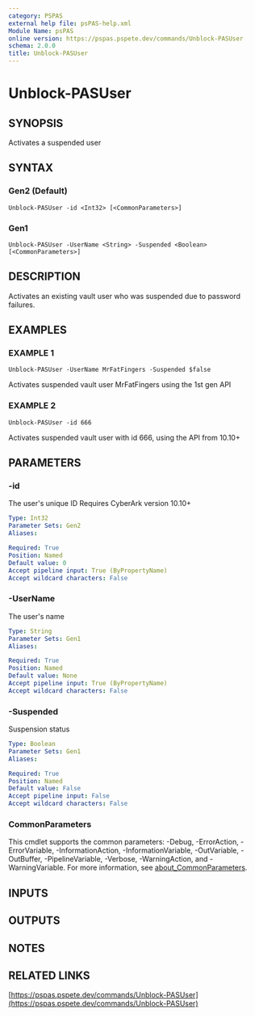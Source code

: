 ```yaml
---
category: PSPAS
external help file: psPAS-help.xml
Module Name: psPAS
online version: https://pspas.pspete.dev/commands/Unblock-PASUser
schema: 2.0.0
title: Unblock-PASUser
---
```


# Unblock-PASUser

## SYNOPSIS
Activates a suspended user

## SYNTAX

### Gen2 (Default)
```
Unblock-PASUser -id <Int32> [<CommonParameters>]
```

### Gen1
```
Unblock-PASUser -UserName <String> -Suspended <Boolean> [<CommonParameters>]
```

## DESCRIPTION
Activates an existing vault user who was suspended due to password failures.

## EXAMPLES

### EXAMPLE 1
```
Unblock-PASUser -UserName MrFatFingers -Suspended $false
```

Activates suspended vault user MrFatFingers using the 1st gen API

### EXAMPLE 2
```
Unblock-PASUser -id 666
```

Activates suspended vault user with id 666, using the API from 10.10+

## PARAMETERS

### -id
The user's unique ID
Requires CyberArk version 10.10+

```yaml
Type: Int32
Parameter Sets: Gen2
Aliases:

Required: True
Position: Named
Default value: 0
Accept pipeline input: True (ByPropertyName)
Accept wildcard characters: False
```

### -UserName
The user's name

```yaml
Type: String
Parameter Sets: Gen1
Aliases:

Required: True
Position: Named
Default value: None
Accept pipeline input: True (ByPropertyName)
Accept wildcard characters: False
```

### -Suspended
Suspension status

```yaml
Type: Boolean
Parameter Sets: Gen1
Aliases:

Required: True
Position: Named
Default value: False
Accept pipeline input: False
Accept wildcard characters: False
```

### CommonParameters
This cmdlet supports the common parameters: -Debug, -ErrorAction, -ErrorVariable, -InformationAction, -InformationVariable, -OutVariable, -OutBuffer, -PipelineVariable, -Verbose, -WarningAction, and -WarningVariable. For more information, see [about_CommonParameters](http://go.microsoft.com/fwlink/?LinkID=113216).

## INPUTS

## OUTPUTS

## NOTES

## RELATED LINKS

[https://pspas.pspete.dev/commands/Unblock-PASUser](https://pspas.pspete.dev/commands/Unblock-PASUser)

